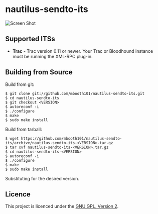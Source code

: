 # nautilus-sendto-its

![Screen Shot][ScreenShot]

## Supported ITSs

* **Trac** - Trac version 0.11 or newer. Your Trac or Bloodhound instance must be running the XML-RPC plug-in.

## Building from Source

Build from git:

    $ git clone git://github.com/mbooth101/nautilus-sendto-its.git
    $ cd nautilus-sendto-its
    $ git checkout <VERSION>
    $ autoreconf -i
    $ ./configure
    $ make
    $ sudo make install

Build from tarball:

    $ wget https://github.com/mbooth101/nautilus-sendto-its/archive/nautilus-sendto-its-<VERSION>.tar.gz
    $ tar xvf nautilus-sendto-its-<VERSION>.tar.gz
    $ cd nautilus-sendto-its-<VERSION>
    $ autoreconf -i
    $ ./configure
    $ make
    $ sudo make install

Substituting <VERSION> for the desired version.

## Licence

This project is licenced under the [GNU GPL, Version 2][GPL2].

[ScreenShot]: https://raw.github.com/mbooth101/nautilus-sendto-its/master/screenshot.png "Screenshot of nautilus-sendto-its in action."
[GPL2]: http://www.gnu.org/licenses/old-licenses/gpl-2.0.txt
